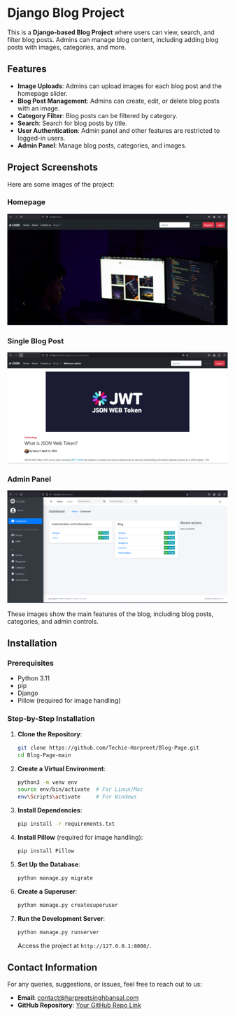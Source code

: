 # Django Blog Project

This is a **Django-based Blog Project** where users can view, search, and filter blog posts. Admins can manage blog content, including adding blog posts with images, categories, and more.

## Features

- **Image Uploads**: Admins can upload images for each blog post and the homepage slider.
- **Blog Post Management**: Admins can create, edit, or delete blog posts with an image.
- **Category Filter**: Blog posts can be filtered by category.
- **Search**: Search for blog posts by title.
- **User Authentication**: Admin panel and other features are restricted to logged-in users.
- **Admin Panel**: Manage blog posts, categories, and images.

## Project Screenshots

Here are some images of the project:

### Homepage
![Homepage](https://raw.githubusercontent.com/Techie-Harpreet/Blog-Page/refs/heads/main/Images/homepage.png)

### Single Blog Post
![Single Blog Post](https://raw.githubusercontent.com/Techie-Harpreet/Blog-Page/refs/heads/main/Images/blogpost.png)

### Admin Panel
![Admin Panel](https://raw.githubusercontent.com/Techie-Harpreet/Blog-Page/refs/heads/main/Images/admin.png)

These images show the main features of the blog, including blog posts, categories, and admin controls.

## Installation

### Prerequisites

- Python 3.11
- pip
- Django
- Pillow (required for image handling)

### Step-by-Step Installation

1. **Clone the Repository**:
    ```bash
    git clone https://github.com/Techie-Harpreet/Blog-Page.git
    cd Blog-Page-main
    ```

2. **Create a Virtual Environment**:
    ```bash
    python3 -m venv env
    source env/bin/activate  # For Linux/Mac
    env\Scripts\activate     # For Windows
    ```

3. **Install Dependencies**:
    ```bash
    pip install -r requirements.txt
    ```

4. **Install Pillow** (required for image handling):
    ```bash
    pip install Pillow
    ```

5. **Set Up the Database**:
    ```bash
    python manage.py migrate
    ```

6. **Create a Superuser**:
    ```bash
    python manage.py createsuperuser
    ```

7. **Run the Development Server**:
    ```bash
    python manage.py runserver
    ```
    Access the project at `http://127.0.0.1:8000/`.

## Contact Information

For any queries, suggestions, or issues, feel free to reach out to us:

- **Email**: contact@harpreetsinghbansal.com
- **GitHub Repository**: [Your GitHub Repo Link](https://github.com/Techie-Harpreet/Blog-Page)

